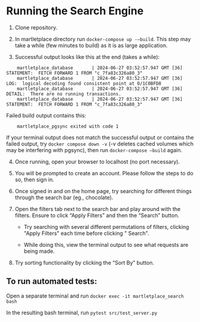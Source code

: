 # Running the Search Engine

1. Clone repository.

2. In martletplace directory run `docker-compose up -–build`. This step may take a while (few minutes to build) as it is
   as large application.

3. Successful output looks like this at the end (takes a while):

```
	martletplace_database       | 2024-06-27 03:52:57.947 GMT [36] STATEMENT:  FETCH FORWARD 1 FROM "c_7fa83c326a80_3"
	martletplace_database       | 2024-06-27 03:52:57.947 GMT [36] LOG:  logical decoding found consistent point at 0/1C0BFD8
	martletplace_database       | 2024-06-27 03:52:57.947 GMT [36] DETAIL:  There are no running transactions.
	martletplace_database       | 2024-06-27 03:52:57.947 GMT [36] STATEMENT:  FETCH FORWARD 1 FROM "c_7fa83c326a80_3"
```

Failed build output contains this:

```
	martletplace_pgsync exited with code 1
```

If your terminal output does not match the successful output or contains the failed output,
try `docker compose down -v` (-v deletes cached volumes which may be interfering with pgsync), then run `docker-compose –build` again.

4. Once running, open your browser to localhost (no port necessary).

5. You will be prompted to create an account. Please follow the steps to do so, then sign in.

6. Once signed in and on the home page, try searching for different things through the search bar (eg., chocolate).

7. Open the filters tab next to the search bar and play around with the filters. Ensure to click “Apply Filters” and
   then the “Search” button.

    - Try searching with several different permutations of filters, clicking "Apply Filters" each time before clicking "
      Search".

    - While doing this, view the terminal output to see what requests are being made.

8. Try sorting functionality by clicking the “Sort By” button.

## To run automated tests:

Open a separate terminal and run `docker exec -it martletplace_search bash`

In the resulting bash terminal, run `pytest src/test_server.py`
